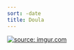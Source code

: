 ```yaml
---
sort: -date
title: Doula
---
```


<a href="http://imgur.com/JlzHkkd"><img src="http://i.imgur.com/JlzHkkd.jpg?1" title="source: imgur.com" /></a>